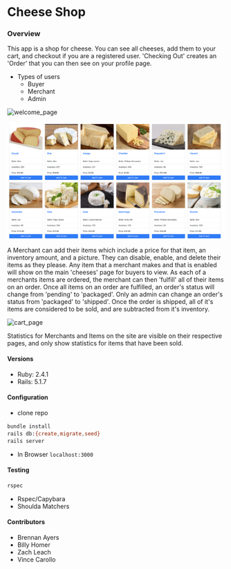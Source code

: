 # Cheese Shop


### Overview
This app is a shop for cheese. You can see all cheeses, add them to your cart, and checkout if you are a registered user. 'Checking Out' creates an 'Order' that you can then see on your profile page.
- Types of users
  - Buyer
  - Merchant
  - Admin

![welcome_page](/app/assets/images/welcome_page.png)

![items_page](/app/assets/images/items_page.png)

A Merchant can add their items which include a price for that item, an inventory amount, and a picture. They can disable, enable, and delete their items as they please. Any item that a merchant makes and that is enabled will show on the main 'cheeses' page for buyers to view. As each of a merchants items are ordered, the merchant can then 'fulfill' all of their items on an order. Once all items on an order are fulfilled, an order's status will change from 'pending' to 'packaged'. Only an admin can change an order's status from 'packaged' to 'shipped'. Once the order is shipped, all of it's items are considered to be sold, and are subtracted from it's inventory.


![cart_page](/app/assets/images/cart_page.png)

Statistics for Merchants and Items on the site are visible on their respective pages, and only show statistics for items that have been sold.



#### Versions
- Ruby: 2.4.1
- Rails: 5.1.7

#### Configuration
- clone repo
```bash
bundle install
rails db:{create,migrate,seed}
rails server
```
- In Browser `localhost:3000`

#### Testing
```bash
rspec
```
- Rspec/Capybara
- Shoulda Matchers

#### Contributors
- Brennan Ayers
- Billy Homer
- Zach Leach
- Vince Carollo
